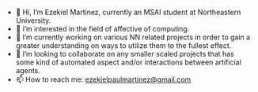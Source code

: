 - 👋 Hi, I’m Ezekiel Martinez, currently an MSAI student at Northeastern University.
- 👀 I’m interested in the field of affective of computing.
- 🌱 I’m currently working on various NN related projects in order to gain a greater understanding on ways to utilize them to the fullest effect.
- 💞️ I’m looking to collaborate on any smaller scaled projects that has some kind of automated aspect and/or interactions between artificial agents.
- 📫 How to reach me: ezekielpaulmartinez@gmail.com

<!---
zpmarti/zpmarti is a ✨ special ✨ repository because its `README.md` (this file) appears on your GitHub profile.
You can click the Preview link to take a look at your changes.
--->
